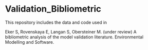 # Validation_Bibliometric

This repository includes the data and code used in

Eker S, Rovenskaya E, Langan S, Obersteiner M. (under review) A bibliometric analysis of the model validation literature. Environmental Modelling and Software.
